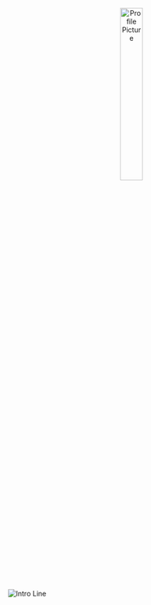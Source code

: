 <p align="center">
  <img width=30% src="https://github.com/ElioDiNino/ElioDiNino/blob/master/profile.png" alt="Profile Picture">
</p>

![Intro Line](https://github.com/ElioDiNino/ElioDiNino/blob/master/intro.gif)

<!--
**ElioDiNino/ElioDiNino** is a ✨ _special_ ✨ repository because its `README.md` (this file) appears on your GitHub profile.

Here are some ideas to get you started:

- 🔭 I’m currently working on ...
- 🌱 I’m currently learning ...
- 👯 I’m looking to collaborate on ...
- 🤔 I’m looking for help with ...
- 💬 Ask me about ...
- 📫 How to reach me: ...
- 😄 Pronouns: ...
- ⚡ Fun fact: ...
-->

<!-- <details>
  <summary>Old Projects</summary>
  
  ### Autonomous Claw
  
  ### Harvard's CS50
  
  ### OpenProcessing
  
  https://openprocessing.org/user/143581
  
  ### Scratch
  
  https://scratch.mit.edu/projects/426417770
  
  ### Python
  
  Repo to come
  
</details> -->
